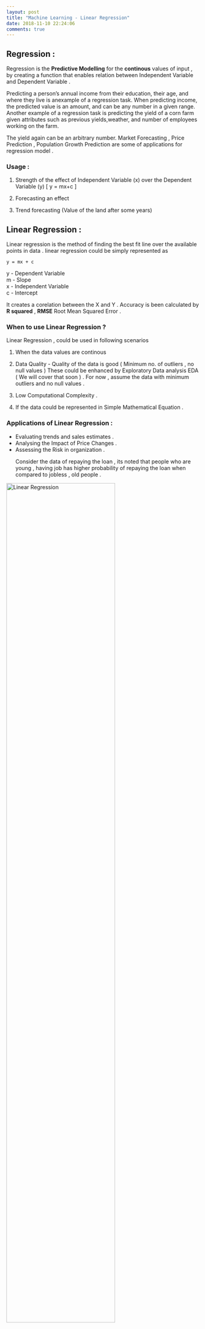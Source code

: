 ```yaml
---
layout: post
title: "Machine Learning - Linear Regression"
date: 2018-11-10 22:24:06 
comments: true
---
```


## Regression :

Regression is the **Predictive Modelling** for the **continous** values of input , by creating a function that enables relation between Independent Variable and Dependent Variable . 

Predicting a person’s annual income from their education, their age, and where they live is anexample of a regression task. When predicting income, the predicted value is an amount, and can be any number in a given range. Another example of a regression task is predicting the yield of a corn farm given attributes such as previous yields,weather, and number of employees working on the farm. 

The yield again can be an arbitrary number.
Market Forecasting , Price Prediction , Population Growth Prediction are some of applications for regression model .

### Usage :

1. Strength of the effect of Independent Variable (x) over the Dependent Variable (y) [ y = mx+c ]

2. Forecasting an effect 

3. Trend forecasting (Value of the land after some years)

## Linear Regression :

   Linear regression is the method of finding the best fit line over the available points in data . linear regression could be simply represented as 
    
    y = mx + c 
    
   y - Dependent Variable <br>
   m - Slope <br>
   x - Independent Variable <br> 
   c - Intercept <br>
   
   It creates a corelation between the X and Y . 
   Accuracy is been calculated by **R squared** , **RMSE** Root Mean Squared Error . 
   
   ### When to use Linear Regression ?
   
   Linear Regression , could be used in following scenarios 
   1. When the data values are continous 
   2. Data Quality - Quality of the data is good ( Minimum no. of outliers , no null values ) These could be enhanced by Exploratory Data analysis EDA ( We will cover that soon ) .
   For now , assume the data with minimum outliers and no null values . 
   
   3. Low Computational Complexity .
   4. If the data could be represented in Simple Mathematical Equation .

### Applications of Linear Regression :
<ul>
<li> Evaluating trends and sales estimates .</li>
<li> Analysing the Impact of Price Changes .</li>
<li> Assessing the Risk in organization .</li>
<p> Consider the data of repaying the loan , its noted that people who are young , having job has higher probability of repaying the loan when compared to jobless , old people .</p>
 </ul>
 

<img src="images/ml/linear_regression_sample.png?raw=true" alt="Linear Regression" width=75% height=75%>
     
     

In the above image , blue dots are the data and the red line is the **best fit line** .
Also the good algorithm has lower error , so now we have to calculate the error . 

**Error is the difference between the predicted value and the actual value ** 

<img src="images/ml/linear_regression_error.png?raw=true" alt="Linear Regression" width=75% height=75%>

Here the **orange colored dots are the difference between the actual point and the original point  .** 

For better understanding lets have some small data and play with it . 

<table>
<tr> <th>X</th><td>0</td>  
<td>1</td> 
<td>2</td>  
<td>3</td> 
<td>4</td>  
<td>5</td> 
<td>6</td>  
<td>7</td> 

<td>8</td>  
<td>9</td></tr>
<tr>
<th>Y</th> 
<td>1</td>
<td>3</td>
<td>2</td>
<td>5</td>
<td>7</td>
<td>8</td>
<td>8</td>
<td>9</td>
<td>10</td>
<td>12</td></tr>
</table>








```python
# Lets Plot the Values
x = [0,1,2,3,4,5,6,7,8,9]
y = [1,3,2,5,7,8,8,9,10,12]
import matplotlib.pyplot as plt
plt.plot(x, y, 'ro')
plt.axis([0, 10, 0, 15])
plt.xlabel('X')
plt.ylabel('Y')
plt.show()
```


![png](output_1_0.png)


Now we have to calculate the mean values of x and y 

**mean of x** = ( 0+1+2+3+4+5+6+7+8+9 )/10


**mean of y** = (1+3+2+5+7+8+8+9+10+12) /10



```python
mean_of_x = sum(x)/len(x)
mean_of_y = sum(y)/len(y)
print ("Mean X = ",mean_of_x ,"Mean Y = ", mean_of_y)
```

    Mean X =  4.5 Mean Y =  6.5


Now we had calculated the mean values of x and y .

    y = mx + c 

<a href="https://www.codecogs.com/eqnedit.php?latex=\begin{align}&space;m&space;=&space;\sum&space;(x-\overline{x})&space;(y&space;-\overline{y})&space;/\sum&space;(x-\overline{x})^{2}&space;\end{align}" target="_blank"><img src="https://latex.codecogs.com/gif.latex?\begin{align}&space;m&space;=&space;\sum&space;(x-\overline{x})&space;(y&space;-\overline{y})&space;/\sum&space;(x-\overline{x})^{2}&space;\end{align}" title="\begin{align} m = \sum (x-\overline{x}) (y -\overline{y}) /\sum (x-\overline{x})^{2} \end{align}" /></a>


So far we have calculated 
<a href="https://www.codecogs.com/eqnedit.php?latex=\begin{align}&space;\overline{x}&space;=&space;4.5&space;\overline{y}&space;=&space;6.5&space;\end{align}" target="_blank"><img src="https://latex.codecogs.com/gif.latex?\begin{align}&space;\overline{x}&space;=&space;4.5&space;\overline{y}&space;=&space;6.5&space;\end{align}" title="\begin{align} \overline{x} = 4.5 \overline{y} = 6.5 \end{align}" /></a>
Inorder to calculate value of m 


| x  | y  | x- mean_x | y- mean_y  |  (x-mean_x)*(x-mean_x) | (x-mean_x)*(y-mean_y) |
|-----|-------|---------|---------|----------------|-------------------|
| 0   |  1    | -4.5    |   -5.5  |  20.25         |       24.75       |
| 1   |  3    | -3.5    |   -3.5  |  12.25         |       12.25       |
| 2   |  2    | -2.5    |   -4.5  |  6.25          |       11.25       |
| 3   |  5    | -1.5    |   -1.5  |  2.25          |       2.25        |
| 4   |  7    | -0.5    |   0.5   |  0.25          |       -0.25       |
| 5   |  8    | 1.5     |   1.5   |  0.25          |       0.75        |
| 6   |  8    | 1.5     |   1.5   |  2.25          |       2.25        |
| 7   |  9    | 2.5     |   2.5   |  6.25          |       6.25        |
| 8   |  10   | 3.5     |   3.5   |  12.25         |       12.25       |
| 9   |  12   | 4.5     |   5.5   |  20.25         |       24.75       |



m = (96.5)/(82.5)
m  = 1.1696 

To calculate value of c , 

y = mx + c 

c = y - mx 

c = (6.5) - (1.1696)(4.5)

c = 1.2368 





```python
x = [0,1,2,3,4,5,6,7,8,9]
y_pred = []
m = 1.1696 # slope 
c = 1.2368 # intercept
for val in x:
    y_pred.append((m*val) + c )

print ("X ", x)
print ("Y Pred ", y_pred)


```

    X  [0, 1, 2, 3, 4, 5, 6, 7, 8, 9]
    Y Pred  [1.2368, 2.4063999999999997, 3.5759999999999996, 4.7456, 5.9152, 7.0847999999999995, 8.2544, 9.424000000000001, 10.5936, 11.7632]



```python
# Now we can plot the new graph with predicted value
plt.plot(x, y_pred , color="b")
plt.plot(x, y, 'ro')

plt.axis([0, 10, 0, 15])
plt.xlabel('X')
plt.ylabel('Y Pred')
plt.show()

```


![png](output_6_0.png)


In the above graph blue line is the newly predicted value of y and the red dots are the actual value .  From this graph we are about to know that there are minimum outliers .

Linear regression calculates an equation that minimizes the distance between the fitted line and all of the data points. Technically, ordinary least squares (OLS) regression minimizes the sum of the squared residuals.

In general, a model fits the data well if the differences between the observed values and the model's predicted values are small and unbiased.

To find the goodness fit of the line We can use some of the accuracy methods . 
1. R squared 
2. RMSE (Mean Square Error)

1. R squared :

R-squared is a statistical measure of how close the data are to the fitted regression line. It is also known as the coefficient of determination, or the coefficient of multiple determination for multiple regression.

The definition of R-squared is fairly straight-forward; it is the percentage of the response variable variation that is explained by a linear model. Or:

R-squared = Explained variation / Total variation 

R-squared is always between 0 and 100%:

    0% indicates that the model explains none of the variability of the response data around its mean.
    100% indicates that the model explains all the variability of the response data around its mean.

<a href="https://www.codecogs.com/eqnedit.php?latex=\begin{align}&space;R^{2}&space;=&space;\sum&space;(y_{p}&space;-&space;\overline{y})^{2}&space;/&space;\sum&space;(y&space;-&space;\overline{y})^{2}&space;\end{align}" target="_blank"><img src="https://latex.codecogs.com/gif.latex?\begin{align}&space;R^{2}&space;=&space;\sum&space;(y_{p}&space;-&space;\overline{y})^{2}&space;/&space;\sum&space;(y&space;-&space;\overline{y})^{2}&space;\end{align}" title="\begin{align} R^{2} = \sum (y_{p} - \overline{y})^{2} / \sum (y - \overline{y})^{2} \end{align}" /></a>

| x |y_pred |
|---|---------------------------------|
| 0 | 1.2368 |
| 0 | 2.4063 |
| 0 | 3.5759 |
| 0 | 4.7456 |
| 0 | 5.9152 |
| 0 | 7.0847 |
| 0 | 8.2544 |
| 0 | 9.4240 |
| 0 | 10.5936 |
| 0 | 11.7632 |

(i.e) Distance of actual mean vs Distance of Predicted mean 






```python
numerator = 0
denominator = 0

for i in range(len(x)):
    numerator += ((y_pred[i] - mean_of_y)**2)
    denominator += ((y[i] - mean_of_y)**2 )
print ("Numerator : ", numerator)
print ("Denominator : ", denominator )

r_squared =  (numerator/denominator)
print (r_squared)
```

    Numerator :  112.8757575757576
    Denominator :  118.5
    0.9525380386139882



```python
%matplotlib inline 
import numpy as np 
import pandas as pd
import matplotlib.pyplot as plt

#loading data 
data = pd.read_csv("headbrain.csv")
print(data.shape)
print (data.head())
```

    (237, 4)
       Gender  Age Range  Head Size(cm^3)  Brain Weight(grams)
    0       1          1             4512                 1530
    1       1          1             3738                 1297
    2       1          1             4261                 1335
    3       1          1             3777                 1282
    4       1          1             4177                 1590



```python
x = data["Head Size(cm^3)"].values
y = data["Brain Weight(grams)"].values

#mean of x and y 

mean_x = np.mean(x)
mean_y = np.mean(y)

n = len(x) # Total Values 

#𝑚=∑(𝑥−𝑥⎯⎯⎯)(𝑦−𝑦⎯⎯⎯)/∑(𝑥−𝑥⎯⎯⎯)2

numerator = 0 
denominator = 0 

for i in range(n):
    numerator += (x[i] - mean_x) * (y[i] - mean_y)
    denominator += (x[i] - mean_x) ** 2

m = numerator / denominator

c = mean_y - (m * mean_x)

print ("Slope : ", m ,"Intercept : ", c )



```

    Slope :  0.26342933948939945 Intercept :  325.57342104944223



```python
# Plotting the graph 
plt.plot(x, y, 'ro')
plt.axis([2500, 5000, 900, 1700])

line_x = x.copy()
line_y = c + m * line_x

plt.plot(line_x , line_y , color="b")
plt.xlabel('X')
plt.ylabel('Y')
plt.show()
```


![png](output_11_0.png)



```python
ss_t = 0 
ss_r = 0 
for i in range(n):
    y_pred = c + (m * x[i])
    ss_t += (y[i] - mean_y) ** 2
    ss_r += (y[i] - y_pred) ** 2
r2 = 1 - (ss_r / ss_t)
print (r2)
```

    0.6393117199570003



```python
from sklearn.linear_model import LinearRegression
from sklearn.metrics import mean_squared_error

X = x.reshape((n , 1))
reg = LinearRegression()
reg = reg.fit(X , y)
y_pred = reg.predict(X)
r2_score = reg.score(X , y)
print (r2_score)
```

    0.639311719957



```python

```